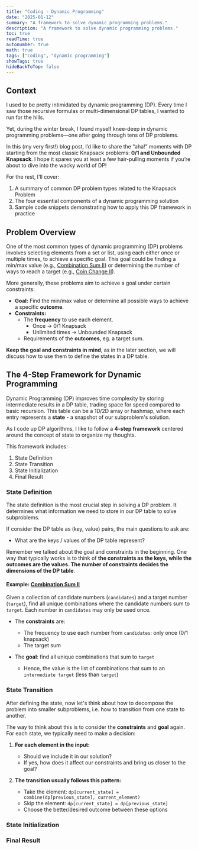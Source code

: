 ```yaml
---
title: "Coding - Dynamic Programming"
date: "2025-01-12"
summary: "A framework to solve dynamic programming problems."
description: "A framework to solve dynamic programming problems."
toc: true
readTime: true
autonumber: true
math: true
tags: ["coding", "dynamic programming"]
showTags: true
hideBackToTop: false
---
```


## Context
I used to be pretty intimidated by dynamic programming (DP). Every time I saw those recursive formulas or multi-dimensional DP tables, I wanted to run for the hills.

Yet, during the winter break, I found myself knee-deep in dynamic programming problems—one after going through tens of DP problems. 

In this (my very first!) blog post, I’d like to share the “aha!” moments with DP starting from the most classic Knapsack problems: **0/1 and Unbounded Knapsack**. I hope it spares you at least a few hair-pulling moments if you’re about to dive into the wacky world of DP!

For the rest, I'll cover:

1.	A summary of common DP problem types related to the Knapsack Problem
2.	The four essential components of a dynamic programming solution
3.	Sample code snippets demonstrating how to apply this DP framework in practice

## Problem Overview

One of the most common types of dynamic programming (DP) problems involves selecting elements from a set or list, using each either once or multiple times, to achieve a specific goal. This goal could be finding a min/max value (e.g., [Combination Sum II](https://leetcode.com/problems/combination-sum-ii/)) or determining the number of ways to reach a target (e.g., [Coin Change II](https://leetcode.com/problems/coin-change-2/)).

More generally, these problems aim to achieve a goal under certain constraints:

- **Goal:** Find the min/max value or determine all possible ways to achieve a specific **outcome**.
- **Constraints:**
  - The **frequency** to use each element.
    - Once -> 0/1 Knapsack
    - Unlimited times -> Unbounded Knapsack
  - Requirements of the **outcomes**, eg. a target sum.

**Keep the goal and constraints in mind**, as in the later section, we will discuss how to use them to define the states in a DP table.

## The 4-Step Framework for Dynamic Programming

Dynamic Programming (DP) improves time complexity by storing intermediate results in a DP table, trading space for speed compared to basic recursion. This table can be a 1D/2D array or hashmap, where each entry represents a **state** - a snapshot of our subproblem's solution.

As I code up DP algorithms, I like to follow a **4-step framework** centered around the concept of state to organize my thoughts.

This framework includes:

1. State Definition
2. State Transition
3. State Initialization
4. Final Result

### State Definition
The state definition is the most crucial step in solving a DP problem. It determines what information we need to store in our DP table to solve subproblems.

If consider the DP table as (key, value) pairs, the main questions to ask are:

- What are the keys / values of the DP table represent?

Remember we talked about the goal and constraints in the beginning. One way that typically works is to think of **the constraints as the keys, while the outcomes are the values. The number of constraints decides the dimensions of the DP table**.

#### Example: [Combination Sum II](https://leetcode.com/problems/combination-sum-ii/)

Given a collection of candidate numbers (`candidates`) and a target number (`target`), find all unique combinations where the candidate numbers sum to `target`. Each number in `candidates` may only be used once.

- The **constraints** are:
  - The frequency to use each number from `candidates`: only once (0/1 knapsack)
  - The target sum
  
- The **goal**: find all unique combinations that sum to `target`
  - Hence, the value is the list of combinations that sum to an `intermediate target` (less than `target`)

### State Transition

After defining the state, now let's think about how to decompose the problem into smaller subproblems, i.e. how to transition from one state to another.

The way to think about this is to consider the **constraints** and **goal** again. For each state, we typically need to make a decision:


1. **For each element in the input:**
   - Should we include it in our solution?
   - If yes, how does it affect our constraints and bring us closer to the goal?

3. **The transition usually follows this pattern:**
   - Take the element: `dp[current_state] = combine(dp[previous_state], current_element)`
   - Skip the element: `dp[current_state] = dp[previous_state]`
   - Choose the better/desired outcome between these options




### State Initialization

### Final Result
